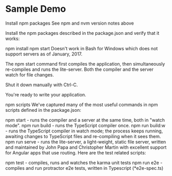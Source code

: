 # Sample Demo

Install npm packages
See npm and nvm version notes above

Install the npm packages described in the package.json and verify that it works:

npm install
npm start
Doesn't work in Bash for Windows which does not support servers as of January, 2017.

The npm start command first compiles the application, then simultaneously re-compiles and runs the lite-server. Both the compiler and the server watch for file changes.

Shut it down manually with Ctrl-C.

You're ready to write your application.

npm scripts
We've captured many of the most useful commands in npm scripts defined in the package.json:

npm start - runs the compiler and a server at the same time, both in "watch mode".
npm run build - runs the TypeScript compiler once.
npm run build:w - runs the TypeScript compiler in watch mode; the process keeps running, awaiting changes to TypeScript files and re-compiling when it sees them.
npm run serve - runs the lite-server, a light-weight, static file server, written and maintained by John Papa and Christopher Martin with excellent support for Angular apps that use routing.
Here are the test related scripts:

npm test - compiles, runs and watches the karma unit tests
npm run e2e - compiles and run protractor e2e tests, written in Typescript (*e2e-spec.ts)
